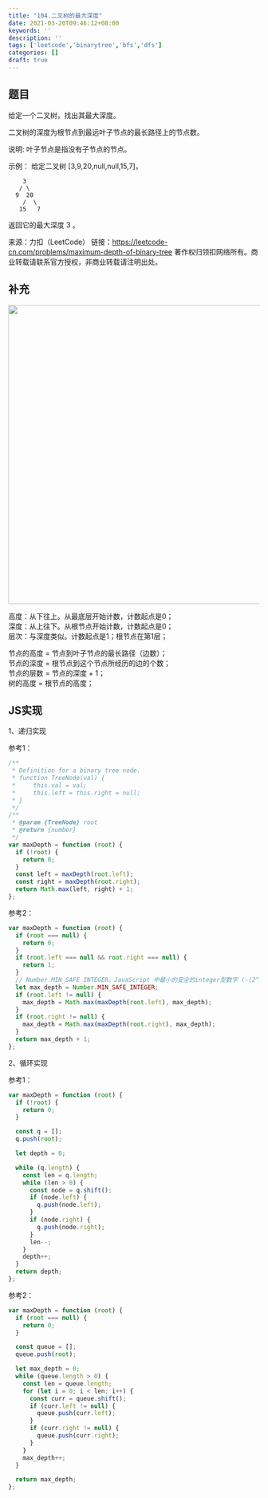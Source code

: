 ```yaml
---
title: "104.二叉树的最大深度"
date: 2021-03-20T09:46:12+08:00
keywords: ''
description: ''
tags: ['leetcode','binarytree','bfs','dfs']
categories: []
draft: true
---
```


## 题目

给定一个二叉树，找出其最大深度。

二叉树的深度为根节点到最远叶子节点的最长路径上的节点数。

说明: 叶子节点是指没有子节点的节点。

示例：
给定二叉树 [3,9,20,null,null,15,7]，
```
    3
   / \
  9  20
    /  \
   15   7
```
返回它的最大深度 3 。

来源：力扣（LeetCode）
链接：https://leetcode-cn.com/problems/maximum-depth-of-binary-tree
著作权归领扣网络所有。商业转载请联系官方授权，非商业转载请注明出处。

## 补充

<img src="https://i.loli.net/2021/05/19/QcxNhGyjCSvB2Pa.jpg" width="600px"/>

高度：从下往上。从最底层开始计数，计数起点是0；   
深度：从上往下。从根节点开始计数，计数起点是0；  
层次：与深度类似。计数起点是1；根节点在第1层；  

节点的高度 = 节点到叶子节点的最长路径（边数）；    
节点的深度 = 根节点到这个节点所经历的边的个数；    
节点的层数 = 节点的深度 + 1；   
树的高度 = 根节点的高度；

## JS实现

1、递归实现

参考1：
```javascript
/**
 * Definition for a binary tree node.
 * function TreeNode(val) {
 *     this.val = val;
 *     this.left = this.right = null;
 * }
 */
/**
 * @param {TreeNode} root
 * @return {number}
 */
var maxDepth = function (root) {
  if (!root) {
    return 0;
  }
  const left = maxDepth(root.left);
  const right = maxDepth(root.right);
  return Math.max(left, right) + 1;
};
```

参考2：
```javascript
var maxDepth = function (root) {
  if (root === null) {
    return 0;
  }
  if (root.left === null && root.right === null) {
    return 1;
  }
  // Number.MIN_SAFE_INTEGER，JavaScript 中最小的安全的integer型数字 (-(2^53 - 1)).
  let max_depth = Number.MIN_SAFE_INTEGER;
  if (root.left != null) {
    max_depth = Math.max(maxDepth(root.left), max_depth);
  }
  if (root.right != null) {
    max_depth = Math.max(maxDepth(root.right), max_depth);
  }
  return max_depth + 1;
};
```

2、循环实现 

参考1：
```javascript
var maxDepth = function (root) {
  if (!root) {
    return 0;
  }

  const q = [];
  q.push(root);

  let depth = 0;

  while (q.length) {
    const len = q.length;
    while (len > 0) {
      const node = q.shift();
      if (node.left) {
        q.push(node.left);
      }
      if (node.right) {
        q.push(node.right);
      }
      len--;
    }
    depth++;
  }
  return depth;
};
```

参考2：
```javascript
var maxDepth = function (root) {
  if (root === null) {
    return 0;
  }

  const queue = [];
  queue.push(root);

  let max_depth = 0;
  while (queue.length > 0) {
    const len = queue.length;
    for (let i = 0; i < len; i++) {
      const curr = queue.shift();
      if (curr.left != null) {
        queue.push(curr.left);
      }
      if (curr.right != null) {
        queue.push(curr.right);
      }
    }
    max_depth++;
  }

  return max_depth;
};
```

